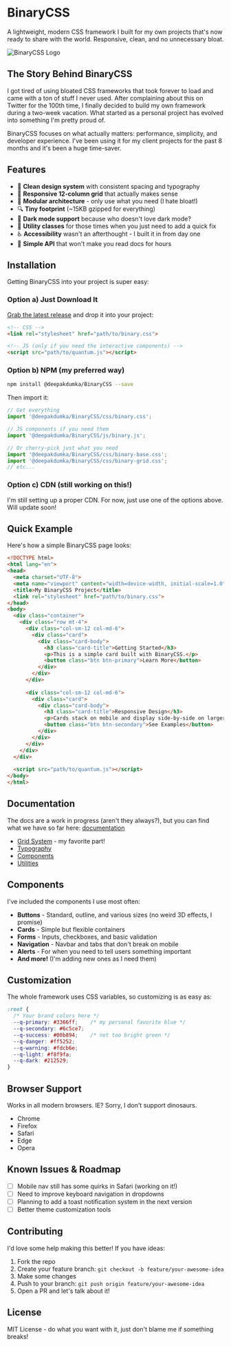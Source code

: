 # BinaryCSS

A lightweight, modern CSS framework I built for my own projects that's now ready to share with the world. Responsive, clean, and no unnecessary bloat.

![BinaryCSS Logo](docs/img/binary-logo.png)

## The Story Behind BinaryCSS

I got tired of using bloated CSS frameworks that took forever to load and came with a ton of stuff I never used. After complaining about this on Twitter for the 100th time, I finally decided to build my own framework during a two-week vacation. What started as a personal project has evolved into something I'm pretty proud of.

BinaryCSS focuses on what actually matters: performance, simplicity, and developer experience. I've been using it for my client projects for the past 8 months and it's been a huge time-saver.

## Features

- 🎨 **Clean design system** with consistent spacing and typography
- 📱 **Responsive 12-column grid** that actually makes sense
- 🧩 **Modular architecture** - only use what you need (I hate bloat!)
- 🔍 **Tiny footprint** (~15KB gzipped for everything)
- 🌙 **Dark mode support** because who doesn't love dark mode?
- 🧰 **Utility classes** for those times when you just need to add a quick fix
- ♿ **Accessibility** wasn't an afterthought - I built it in from day one
- 🚀 **Simple API** that won't make you read docs for hours

## Installation

Getting BinaryCSS into your project is super easy:

### Option a) Just Download It

[Grab the latest release](https://github.com/Deepakdumka1/css-framework/releases) and drop it into your project:

```html
<!-- CSS -->
<link rel="stylesheet" href="path/to/binary.css">

<!-- JS (only if you need the interactive components) -->
<script src="path/to/quantum.js"></script>
```

### Option b) NPM (my preferred way)

```bash
npm install @deepakdumka/BinaryCSS --save
```

Then import it:

```javascript
// Get everything
import '@deepakdumka/BinaryCSS/css/binary.css';

// JS components if you need them
import '@deepakdumka/BinaryCSS/js/binary.js';

// Or cherry-pick just what you need
import '@deepakdumka/BinaryCSS/css/binary-base.css';
import '@deepakdumka/BinaryCSS/css/binary-grid.css';
// etc...
```

### Option c) CDN (still working on this!)

I'm still setting up a proper CDN. For now, just use one of the options above. Will update soon!

## Quick Example

Here's how a simple BinaryCSS page looks:

```html
<!DOCTYPE html>
<html lang="en">
<head>
  <meta charset="UTF-8">
  <meta name="viewport" content="width=device-width, initial-scale=1.0">
  <title>My BinaryCSS Project</title>
  <link rel="stylesheet" href="path/to/binary.css">
</head>
<body>
  <div class="container">
    <div class="row mt-4">
      <div class="col-sm-12 col-md-6">
        <div class="card">
          <div class="card-body">
            <h3 class="card-title">Getting Started</h3>
            <p>This is a simple card built with BinaryCSS.</p>
            <button class="btn btn-primary">Learn More</button>
          </div>
        </div>
      </div>
      
      <div class="col-sm-12 col-md-6">
        <div class="card">
          <div class="card-body">
            <h3 class="card-title">Responsive Design</h3>
            <p>Cards stack on mobile and display side-by-side on larger screens.</p>
            <button class="btn btn-secondary">See Examples</button>
          </div>
        </div>
      </div>
    </div>
  </div>
  
  <script src="path/to/quantum.js"></script>
</body>
</html>
```

## Documentation

The docs are a work in progress (aren't they always?), but you can find what we have so far here:
[documentation](https://Deepakdumka1.github.io/css-framework/docs/)

- [Grid System](https://Deepakdumka1.github.io/css-framework/docs/#grid-system) - my favorite part!
- [Typography](https://Deepakdumka1.github.io/css-framework/docs/#typography)
- [Components](https://Deepakdumka1.github.io/css-framework/docs/#components)
- [Utilities](https://Deepakdumka1.github.io/css-framework/docs/#utilities)

## Components

I've included the components I use most often:

- **Buttons** - Standard, outline, and various sizes (no weird 3D effects, I promise)
- **Cards** - Simple but flexible containers
- **Forms** - Inputs, checkboxes, and basic validation
- **Navigation** - Navbar and tabs that don't break on mobile
- **Alerts** - For when you need to tell users something important
- **And more!** (I'm adding new ones as I need them)

## Customization

The whole framework uses CSS variables, so customizing is as easy as:

```css
:root {
  /* Your brand colors here */
  --q-primary: #3366ff;    /* my personal favorite blue */
  --q-secondary: #6c5ce7;
  --q-success: #00b894;    /* not too bright green */
  --q-danger: #ff5252;
  --q-warning: #fdcb6e;
  --q-light: #f8f9fa;
  --q-dark: #212529;
}
```

## Browser Support

Works in all modern browsers. IE? Sorry, I don't support dinosaurs.

- Chrome
- Firefox
- Safari
- Edge
- Opera

## Known Issues & Roadmap

- [ ] Mobile nav still has some quirks in Safari (working on it!)
- [ ] Need to improve keyboard navigation in dropdowns
- [ ] Planning to add a toast notification system in the next version
- [ ] Better theme customization tools

## Contributing

I'd love some help making this better! If you have ideas:

1. Fork the repo
2. Create your feature branch: `git checkout -b feature/your-awesome-idea`
3. Make some changes
4. Push to your branch: `git push origin feature/your-awesome-idea`
5. Open a PR and let's talk about it!

## License

MIT License - do what you want with it, just don't blame me if something breaks!
